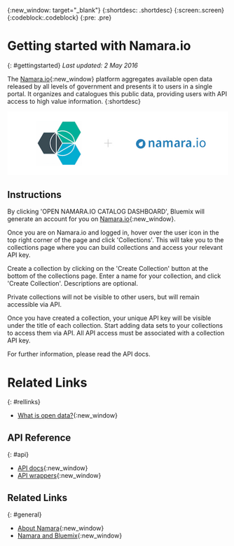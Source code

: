 {:new_window: target="_blank"}
{:shortdesc: .shortdesc}
{:screen:.screen}
{:codeblock:.codeblock}
{:pre: .pre}

# Getting started with Namara.io
{: #gettingstarted}
*Last updated: 2 May 2016*

The [Namara.io](https://namara.io){:new_window} platform aggregates available open data released by all levels of government and presents it to users in a single portal. It organizes and catalogues this public data, providing users with API access to high value information.
{:shortdesc}

![Namara Bluemix overview](namara_bluemix.jpg)

## Instructions

By clicking 'OPEN NAMARA.IO CATALOG DASHBOARD', Bluemix will generate an account for you on [Namara.io](https://namara.io){:new_window}.

Once you are on Namara.io and logged in, hover over the user icon in the top right corner of the page and click 'Collections'. This will take you to the collections page where you can build collections and access your relevant API key.

Create a collection by clicking on the 'Create Collection' button at the bottom of the collections page. Enter a name for your collection, and click 'Create Collection'. Descriptions are optional.

Private collections will not be visible to other users, but will remain accessible via API.

Once you have created a collection, your unique API key will be visible under the title of each collection. Start adding data sets to your collections to access them via API. All API access must be associated with a collection API key.

For further information, please read the API docs.

# Related Links
{: #rellinks}

* [What is open data?](https://namara.io/#/opendata){:new_window}

## API Reference
{: #api}

* [API docs](https://namara.io/#/api){:new_window}
* [API wrappers](https://github.com/namara-io){:new_window}

## Related Links
{: #general}

* [About Namara](https://namara.io/#/about){:new_window}
* [Namara and Bluemix](http://press.thinkdataworks.com/2015/02/19/namara-and-bluemix.html){:new_window}
